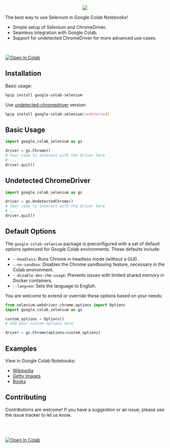 <p align="center">
    <img src="https://github.com/jpjacobpadilla/Google-Colab-Selenium/blob/ecce30fd1f5f151e0c1d946259cf19de33aa8e9d/logo.png?raw=true">
</p>

The best way to use Selenium in Google Colab Notebooks!

- Simple setup of Selenium and ChromeDriver.
- Seamless integration with Google Colab.
- Support for undetected ChromeDriver for more advanced use cases.
<br>

[![Open In Colab](https://colab.research.google.com/assets/colab-badge.svg)](https://colab.research.google.com/drive/1MUFonUP4nlgtYoPIglnr0HsUsqljz64A?usp=sharing)

## Installation  

Basic usage:
```bash
%pip install google-colab-selenium
```

Use [undetected-chromedriver](https://github.com/ultrafunkamsterdam/undetected-chromedriver) version:
```bash
%pip install google-colab-selenium[undetected]
```


## Basic Usage
```python
import google_colab_selenium as gs

driver = gs.Chrome()
# Your code to interact with the driver here
# ...
driver.quit()
```

## Undetected ChromeDriver

```python
import google_colab_selenium as gs

driver = gs.UndetectedChrome()
# Your code to interact with the driver here
# ...
driver.quit()
```

## Default Options

The `google-colab-selenium` package is preconfigured with a set of default options optimized for Google Colab environments. These defaults include:

- `--headless`: Runs Chrome in headless mode (without a GUI).
- `--no-sandbox`: Disables the Chrome sandboxing feature, necessary in the Colab environment.
- `--disable-dev-shm-usage`: Prevents issues with limited shared memory in Docker containers.
- `--lang=en`: Sets the language to English.

You are welcome to extend or override these options based on your needs:

```python
from selenium.webdriver.chrome.options import Options
import google_colab_selenium as gs

custom_options = Options()
# Add your custom options here

driver = gs.Chrome(options=custom_options)
```

## Examples
View in Google Colab Notebooks:

* [Wikipedia](https://colab.research.google.com/drive/17B8rvJfi2gkvyTPPdvs3WjaVlNNbg6IO?usp=sharing)
* [Getty Images](https://colab.research.google.com/drive/14Onq2Mav6Z1EIPuE7K6zDXOtBDz_RQaQ)
* [Books](https://colab.research.google.com/drive/1GLVAF4e2XWVhMZ91bYzrwy-C965twg1K)

## Contributing
Contributions are welcome! If you have a suggestion or an issue, please use the issue tracker to let us know.

<br>
<br>

[![Open In Colab](https://colab.research.google.com/assets/colab-badge.svg)](https://colab.research.google.com/drive/1MUFonUP4nlgtYoPIglnr0HsUsqljz64A?usp=sharing)
